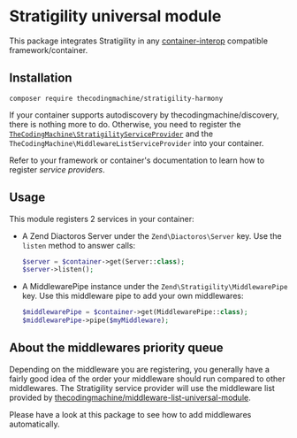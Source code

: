 # Stratigility universal module

This package integrates Stratigility in any [container-interop](https://github.com/container-interop/service-provider) compatible framework/container.

## Installation

```
composer require thecodingmachine/stratigility-harmony
```

If your container supports autodiscovery by thecodingmachine/discovery, there is nothing more to do.
Otherwise, you need to register the [`TheCodingMachine\StratigilityServiceProvider`](src/StratigilityServiceProvider.php) and the `TheCodingMachine\MiddlewareListServiceProvider` into your container.

Refer to your framework or container's documentation to learn how to register *service providers*.

## Usage

This module registers 2 services in your container:

- A Zend Diactoros Server under the `Zend\Diactoros\Server` key.
  Use the `listen` method to answer calls:
  ```php
  $server = $container->get(Server::class);
  $server->listen();
  ```

- A MiddlewarePipe instance under the `Zend\Stratigility\MiddlewarePipe` key.
  Use this middleware pipe to add your own middlewares:
  ```php
  $middlewarePipe = $container->get(MiddlewarePipe::class);
  $middlewarePipe->pipe($myMiddleware);
  ```


## About the middlewares priority queue

Depending on the middleware you are registering, you generally have a fairly good idea of the order your middleware should run compared to other middlewares.
The Stratigility service provider will use the middleware list provided by [thecodingmachine/middleware-list-universal-module](https://github.com/thecodingmachine/middleware-list-universal-module).

Please have a look at this package to see how to add middlewares automatically.
